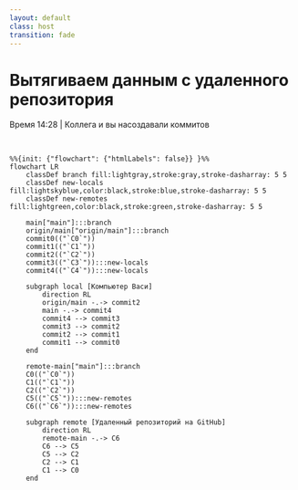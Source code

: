 ```yaml
---
layout: default
class: host
transition: fade
---
```


# Вытягиваем данным с удаленного репозитория
Время 14:28 | Коллега и вы насоздавали коммитов

<br />

```mermaid {scale: 1}
%%{init: {"flowchart": {"htmlLabels": false}} }%%
flowchart LR
    classDef branch fill:lightgray,stroke:gray,stroke-dasharray: 5 5
    classDef new-locals fill:lightskyblue,color:black,stroke:blue,stroke-dasharray: 5 5
    classDef new-remotes fill:lightgreen,color:black,stroke:green,stroke-dasharray: 5 5
    
    main["main"]:::branch
    origin/main["origin/main"]:::branch
    commit0(("`C0`"))
    commit1(("`C1`"))
    commit2(("`C2`"))
    commit3(("`C3`")):::new-locals
    commit4(("`C4`")):::new-locals

    subgraph local [Компьютер Васи]
        direction RL
        origin/main -.-> commit2
        main -.-> commit4
        commit4 --> commit3
        commit3 --> commit2
        commit2 --> commit1
        commit1 --> commit0
    end
    
    remote-main["main"]:::branch
    C0(("`C0`"))
    C1(("`C1`"))
    C2(("`C2`"))
    C5(("`C5`")):::new-remotes
    C6(("`C6`")):::new-remotes
    
    subgraph remote [Удаленный репозиторий на GitHub]
        direction RL
        remote-main -.-> C6
        C6 --> C5
        C5 --> C2
        C2 --> C1
        C1 --> C0
    end
```

<style>
    .host .mermaid {
        display: flex;
        justify-content: center;
    }
</style>
